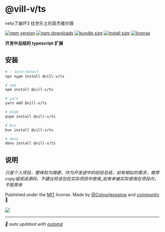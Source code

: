 # @vill-v/ts
neta了崩坏3 往世乐土的英杰维尔薇

<!-- automd:badges color="orange" license licenseBranch  bundlephobia packagephobia -->

[![npm version](https://img.shields.io/npm/v/@vill-v/ts?color=orange)](https://npmjs.com/package/@vill-v/ts)
[![npm downloads](https://img.shields.io/npm/dm/@vill-v/ts?color=orange)](https://npm.chart.dev/@vill-v/ts)
[![bundle size](https://img.shields.io/bundlephobia/minzip/@vill-v/ts?color=orange)](https://bundlephobia.com/package/@vill-v/ts)
[![install size](https://badgen.net/packagephobia/install/@vill-v/ts?color=orange)](https://packagephobia.com/result?p=@vill-v/ts)
[![license](https://img.shields.io/github/license/vill-v-kit/vill-v?color=orange)](https://github.com/vill-v-kit/vill-v/blob/true/LICENSE)

<!-- /automd -->

**开发中总结的 typescript 扩展**

## 安装
<!-- automd:pm-install -->

```sh
# ✨ Auto-detect
npx nypm install @vill-v/ts

# npm
npm install @vill-v/ts

# yarn
yarn add @vill-v/ts

# pnpm
pnpm install @vill-v/ts

# bun
bun install @vill-v/ts

# deno
deno install @vill-v/ts
```

<!-- /automd -->

## 说明

_只是个人项目，整体较为随便，作为开发途中的经验总结，如有相似的需求，推荐copy或阅读源码，不建议将该包在实际项目中使用_如有幸被实际使用在项目内，不胜荣幸_

<!-- automd:contributors author="Colourlessglow" license="MIT" -->

Published under the [MIT](https://github.com/vill-v-kit/vill-v/blob/main/LICENSE) license.
Made by [@Colourlessglow](https://github.com/Colourlessglow) and [community](https://github.com/vill-v-kit/vill-v/graphs/contributors) 💛
<br><br>
<a href="https://github.com/vill-v-kit/vill-v/graphs/contributors">
<img src="https://contrib.rocks/image?repo=vill-v-kit/vill-v" />
</a>

<!-- /automd -->

<!-- automd:with-automd -->

---

_🤖 auto updated with [automd](https://automd.unjs.io)_

<!-- /automd -->
